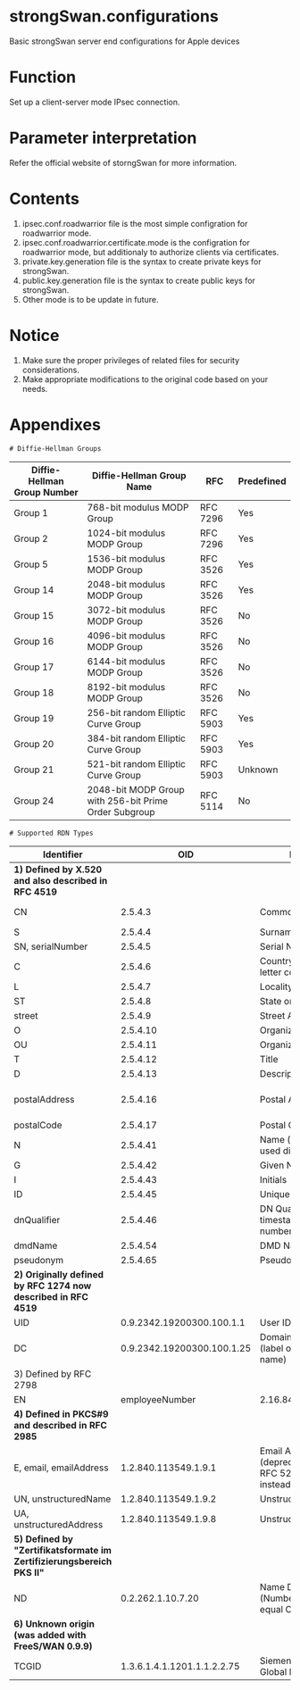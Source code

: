 # strongSwan.configurations
Basic strongSwan server end configurations for Apple devices

# Function
Set up a client-server mode IPsec connection.

# Parameter interpretation
Refer the official website of storngSwan for more information.

# Contents
1) ipsec.conf.roadwarrior file is the most simple configration for roadwarrior mode. 
2) ipsec.conf.roadwarrior.certificate.mode is the configration for roadwarrior mode, but additionaly to authorize clients via certificates. 
3) private.key.generation file is the syntax to create private keys for strongSwan. 
4) public.key.generation file is the syntax to create public keys for strongSwan. 
5) Other mode is to be update in future.

# Notice
1) Make sure the proper privileges of related files for security considerations. 
2) Make appropriate modifications to the original code based on your needs.

# Appendixes
```
# Diffie-Hellman Groups
```
|Diffie-Hellman Group Number|Diffie-Hellman Group Name|RFC|Predefined|
| - | - | - | - |
|Group 1 |768-bit modulus MODP Group                           |RFC 7296|Yes|
|Group 2 |1024-bit modulus MODP Group                          |RFC 7296|Yes|
|Group 5 |1536-bit modulus MODP Group                          |RFC 3526|Yes|
|Group 14|2048-bit modulus MODP Group                          |RFC 3526|Yes|
|Group 15|3072-bit modulus MODP Group                          |RFC 3526|No |
|Group 16|4096-bit modulus MODP Group                          |RFC 3526|No |
|Group 17|6144-bit modulus MODP Group                          |RFC 3526|No |
|Group 18|8192-bit modulus MODP Group                          |RFC 3526|No |
|Group 19|256-bit random Elliptic Curve Group                  |RFC 5903|Yes|
|Group 20|384-bit random Elliptic Curve Group                  |RFC 5903|Yes|
|Group 21|521-bit random Elliptic Curve Group                  |RFC 5903|Unknown|
|Group 24|2048-bit MODP Group with 256-bit Prime Order Subgroup|RFC 5114|No |

```
# Supported RDN Types
```
|Identifier|OID|Description|Example|
| - | - | - | - |
|**1) Defined by X.520 and also described in RFC 4519**|
|CN|2.5.4.3|Common Name|vpn.strongswan.org or John Smith|
|S|2.5.4.4|Surname|Smith|
|SN, serialNumber|2.5.4.5|Serial Number|ZX52376|
|C|2.5.4.6|Country (ISO 3166 two-letter code)|CH|
|L|2.5.4.7|Locality|Rapperswil|
|ST|2.5.4.8|State or Province|St. Gallen|
|street|2.5.4.9|Street Address|Oberseestrasse 10|
|O|2.5.4.10|Organization|strongSwan Project|
|OU|2.5.4.11|Organizational Unit|Research|
|T|2.5.4.12|Title|Software Engineer|
|D|2.5.4.13|Description|Main VPN gateway|
|postalAddress|2.5.4.16|Postal Address|Oberseestrasse 10 8640 Rapperswil Switzerland|
|postalCode|2.5.4.17|Postal Code|8640|
|N|2.5.4.41|Name (should not be used directly)||
|G|2.5.4.42|Given Name|John|
|I|2.5.4.43|Initials|J. T.|
|ID|2.5.4.45|Unique Identifier||
|dnQualifier|2.5.4.46|DN Qualifier (e.g. a timestamp or serial number)|20190214115113Z or 51314E|
|dmdName|2.5.4.54|DMD Name||
|pseudonym|2.5.4.65|Pseudonym||
|**2) Originally defined by RFC 1274 now described in RFC 4519**|
|UID|0.9.2342.19200300.100.1.1|User ID|jsmith|
|DC|0.9.2342.19200300.100.1.25|Domain Component (label of a DNS domain name)|strongswan or org but not strongswan.org|
|3) Defined by RFC 2798|
|EN|employeeNumber|2.16.840.1.113730.3.1.3|Employee Number|42|
|**4) Defined in PKCS#9 and described in RFC 2985**|
|E, email, emailAddress|1.2.840.113549.1.9.1|Email Address (deprecated according to RFC 5280, use SAN instead)|alice@strongswan.org|
|UN, unstructuredName|1.2.840.113549.1.9.2|Unstructured Name||
|UA, unstructuredAddress|1.2.840.113549.1.9.8|Unstructured Address||
|**5) Defined by "Zertifikatsformate im Zertifizierungsbereich PKS II"**|
|ND|0.2.262.1.10.7.20|Name Distinguisher (Number incremented for equal CNs)||
|**6) Unknown origin (was added with FreeS/WAN 0.9.9)**|
|TCGID|1.3.6.1.4.1.1201.1.1.2.2.75|Siemens Trust Center Global ID||
